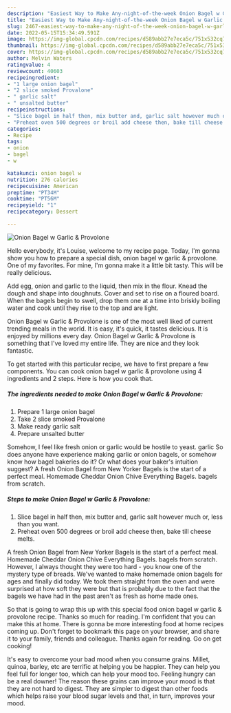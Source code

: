 ```yaml
---
description: "Easiest Way to Make Any-night-of-the-week Onion Bagel w Garlic &amp;amp; Provolone"
title: "Easiest Way to Make Any-night-of-the-week Onion Bagel w Garlic &amp;amp; Provolone"
slug: 2467-easiest-way-to-make-any-night-of-the-week-onion-bagel-w-garlic-and-amp-provolone
date: 2022-05-15T15:34:49.591Z
image: https://img-global.cpcdn.com/recipes/d589abb27e7eca5c/751x532cq70/onion-bagel-w-garlic-provolone-recipe-main-photo.jpg
thumbnail: https://img-global.cpcdn.com/recipes/d589abb27e7eca5c/751x532cq70/onion-bagel-w-garlic-provolone-recipe-main-photo.jpg
cover: https://img-global.cpcdn.com/recipes/d589abb27e7eca5c/751x532cq70/onion-bagel-w-garlic-provolone-recipe-main-photo.jpg
author: Melvin Waters
ratingvalue: 4
reviewcount: 40603
recipeingredient:
- "1 large onion bagel"
- "2 slice smoked Provalone"
- " garlic salt"
- " unsalted butter"
recipeinstructions:
- "Slice bagel in half then, mix butter and, garlic salt however much or, less than you want."
- "Preheat oven 500 degrees or broil add cheese then, bake till cheese melts."
categories:
- Recipe
tags:
- onion
- bagel
- w

katakunci: onion bagel w 
nutrition: 276 calories
recipecuisine: American
preptime: "PT34M"
cooktime: "PT56M"
recipeyield: "1"
recipecategory: Dessert

---
```



![Onion Bagel w Garlic &amp; Provolone](https://img-global.cpcdn.com/recipes/d589abb27e7eca5c/751x532cq70/onion-bagel-w-garlic-provolone-recipe-main-photo.jpg)

Hello everybody, it's Louise, welcome to my recipe page. Today, I'm gonna show you how to prepare a special dish, onion bagel w garlic &amp; provolone. One of my favorites. For mine, I'm gonna make it a little bit tasty. This will be really delicious.

Add egg, onion and garlic to the liquid, then mix in the flour. Knead the dough and shape into doughnuts. Cover and set to rise on a floured board. When the bagels begin to swell, drop them one at a time into briskly boiling water and cook until they rise to the top and are light.

Onion Bagel w Garlic &amp; Provolone is one of the most well liked of current trending meals in the world. It is easy, it's quick, it tastes delicious. It is enjoyed by millions every day. Onion Bagel w Garlic &amp; Provolone is something that I've loved my entire life. They are nice and they look fantastic.


To get started with this particular recipe, we have to first prepare a few components. You can cook onion bagel w garlic &amp; provolone using 4 ingredients and 2 steps. Here is how you cook that.

<!--inarticleads1-->

##### The ingredients needed to make Onion Bagel w Garlic &amp; Provolone:

1. Prepare 1 large onion bagel
1. Take 2 slice smoked Provalone
1. Make ready  garlic salt
1. Prepare  unsalted butter


Somehow, I feel like fresh onion or garlic would be hostile to yeast. garlic So does anyone have experience making garlic or onion bagels, or somehow know how bagel bakeries do it? Or what does your baker&#39;s intuition suggest? A fresh Onion Bagel from New Yorker Bagels is the start of a perfect meal. Homemade Cheddar Onion Chive Everything Bagels. bagels from scratch. 

<!--inarticleads2-->

##### Steps to make Onion Bagel w Garlic &amp; Provolone:

1. Slice bagel in half then, mix butter and, garlic salt however much or, less than you want.
1. Preheat oven 500 degrees or broil add cheese then, bake till cheese melts.


A fresh Onion Bagel from New Yorker Bagels is the start of a perfect meal. Homemade Cheddar Onion Chive Everything Bagels. bagels from scratch. However, I always thought they were too hard - you know one of the mystery type of breads. We&#39;ve wanted to make homemade onion bagels for ages and finally did today. We took them straight from the oven and were surprised at how soft they were but that is probably due to the fact that the bagels we have had in the past aren&#39;t as fresh as home made ones. 

So that is going to wrap this up with this special food onion bagel w garlic &amp; provolone recipe. Thanks so much for reading. I'm confident that you can make this at home. There is gonna be more interesting food at home recipes coming up. Don't forget to bookmark this page on your browser, and share it to your family, friends and colleague. Thanks again for reading. Go on get cooking!

It's easy to overcome your bad mood when you consume grains. Millet, quinoa, barley, etc are terrific at helping you be happier. They can help you feel full for longer too, which can help your mood too. Feeling hungry can be a real downer! The reason these grains can improve your mood is that they are not hard to digest. They are simpler to digest than other foods which helps raise your blood sugar levels and that, in turn, improves your mood.
